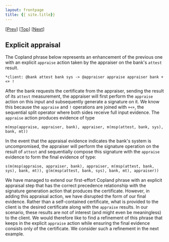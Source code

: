 ```yaml
---
layout: frontpage
title: {{ site.title}}
---
```


\[[Prev](./cba)\] \[[Top](../cert)\] \[[Next](./cba_appraise_sink)\]

## Explicit appraisal

The Copland phrase below represents an enhancement of the previous one
with an explicit `appraise` action taken by the appraiser on the
bank's `attest` result.

```
*client: @bank attest bank sys -> @appraiser appraise appraiser bank +<+ !
```

After the bank requests the certificate from the appraiser, sending
the result of its `attest` measurement, the appraiser will first
perform the `appraise` action on this input and subsequently generate
a signature on it.  We know this because the `appraise` and `!`
operations are joined with `+<+`, the sequential split operator where
both sides receive full input evidence.  The `appraise` action
produces evidence of type

    m(msp(appraise, appraiser, bank), appraiser, m(msp(attest, bank, sys), bank, mt))

In the event that the appraisal evidence indicates the bank's system
is uncompromised, the appraiser will perform the signature operation
on the result of `attest` and sequentially compose this signature with
the `appraise` evidence to form the final evidence of type:

    s(m(msp(appraise, appraiser, bank), appraiser, m(msp(attest, bank, sys), bank, mt)), g(m(msp(attest, bank, sys), bank, mt), appraiser))

We have managed to extend our first-effort Copland phrase with an
explicit appraisal step that has the correct precedence relationship
with the signature generation action that produces the certificate.
However, in adding this appraisal action, we have disrupted the form
of our final evidence.  Rather than a self-contained certificate, what
is provided to the client is the desired certificate along with the
`appraise` results.  In our scenario, these results are not of
interest (and might even be meaningless) to the client.  We would
therefore like to find a refinement of this phrase that keeps in the
explicit `appraise` action while ensuring the final evidence consists
only of the certificate.  We consider such a refinement in the next
example.
